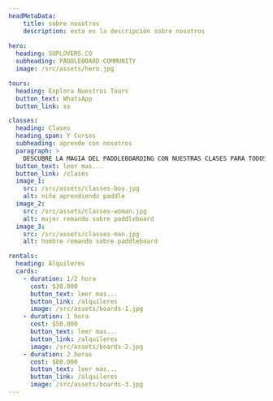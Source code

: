 ```yaml
---
headMetaData: 
    title: sobre nosotros 
    description: esta es la descripción sobre nosotros 
    
hero:
  heading: SUPLOVERS.CO
  subheading: PADDLEBOARD COMMUNITY
  image: /src/assets/hero.jpg

tours:
  heading: Explora Nuestros Tours
  button_text: WhatsApp
  button_link: ss

classes: 
  heading: Clases
  heading_span: Y Cursos
  subheading: aprende con nosotros
  paragraph: > 
    DESCUBRE LA MAGIA DEL PADDLEBOARDING CON NUESTRAS CLASES PARA TODOS LOS NIVELES. DESDE PRINCIPIANTES HASTA AVANZADOS, EXPERIMENTA UNA CONEXIÓN ÚNICA CON LA NATURALEZA EN CADA SESIÓN. ÚNETE A NOSOTROS PARA EMBARCARTE EN ESTA EMOCIONANTE AVENTURA ACUÁTICA.
  button_text: leer mas...
  button_link: /clases
  image_1:
    src: /src/assets/classes-boy.jpg
    alt: niño aprendiendo paddle
  image_2:
    src: /src/assets/classes-woman.jpg
    alt: mujer remando sobre paddleboard
  image_3:  
    src: /src/assets/classes-man.jpg
    alt: hombre remando sobre paddleboard

rentals: 
  heading: Alquileres
  cards:
    - duration: 1/2 hora
      cost: $30.000
      button_text: leer mas...
      button_link: /alquileres
      image: /src/assets/boards-1.jpg
    - duration: 1 hora
      cost: $50.000
      button_text: leer mas...
      button_link: /alquileres
      image: /src/assets/boards-2.jpg
    - duration: 2 horas
      cost: $80.000
      button_text: leer mas...
      button_link: /alquileres
      image: /src/assets/boards-3.jpg
---
```

